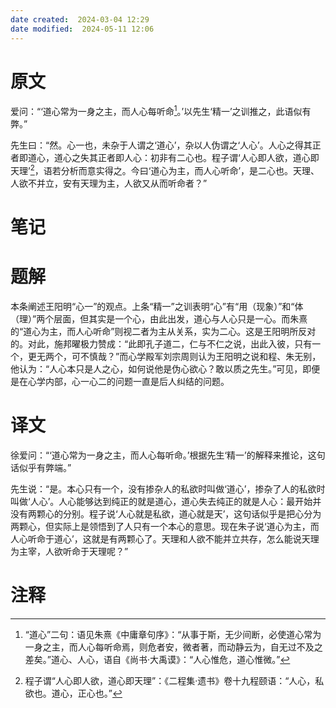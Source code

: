 ```yaml
---
date created:  2024-03-04 12:29
date modified:  2024-05-11 12:06
---
```

# 原文
爱问：“‘道心常为一身之主，而人心每听命[^1]。’以先生‘精一’之训推之，此语似有弊。”

先生曰：“然。心一也，未杂于人谓之‘道心’，杂以人伪谓之‘人心’。人心之得其正者即道心，道心之失其正者即人心：初非有二心也。程子谓‘人心即人欲，道心即天理’[^2]，语若分析而意实得之。今曰‘道心为主，而人心听命’，是二心也。天理、人欲不并立，安有天理为主，人欲又从而听命者？”
# 笔记

# 题解
本条阐述王阳明“心一”的观点。上条“精一”之训表明“心”有“用（现象）”和“体（理）”两个层面，但其实是一个心，由此出发，道心与人心只是一心。而朱熹的“道心为主，而人心听命”则视二者为主从关系，实为二心。这是王阳明所反对的。对此，施邦曜极力赞成：“此即孔子道二，仁与不仁之说，出此入彼，只有一个，更无两个，可不慎哉？”而心学殿军刘宗周则认为王阳明之说和程、朱无别，他认为：“人心本只是人之心，如何说他是伪心欲心？敢以质之先生。”可见，即便是在心学内部，心一心二的问题一直是后人纠结的问题。

# 译文
徐爱问：“‘道心常为一身之主，而人心每听命。’根据先生‘精一’的解释来推论，这句话似乎有弊端。”

先生说：“是。本心只有一个，没有掺杂人的私欲时叫做‘道心’，掺杂了人的私欲时叫做‘人心’。人心能够达到纯正的就是道心，道心失去纯正的就是人心：最开始并没有两颗心的分别。程子说‘人心就是私欲，道心就是天’，这句话似乎是把心分为两颗心，但实际上是领悟到了人只有一个本心的意思。现在朱子说‘道心为主，而人心听命于道心’，这就是有两颗心了。天理和人欲不能并立共存，怎么能说天理为主宰，人欲听命于天理呢？”
# 注释

[^1]: “道心”二句：语见朱熹《中庸章句序》：“从事于斯，无少间断，必使道心常为一身之主，而人心每听命焉，则危者安，微者著，而动静云为，自无过不及之差矣。”道心、人心，语自《尚书·大禹谟》：“人心惟危，道心惟微。”
[^2]: 程子谓“人心即人欲，道心即天理”：《二程集·遗书》卷十九程颐语：“人心，私欲也。道心，正心也。”